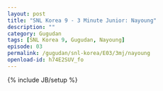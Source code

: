 ```yaml
---
layout: post
title: "SNL Korea 9 - 3 Minute Junior: Nayoung"
description: ""
category: Gugudan
tags: [SNL Korea 9, Gugudan, Nayoung]
episode: 03
permalink: /gugudan/snl-korea/E03/3mj/nayoung
openload-id: h74E2SUV_fo
---
```

{% include JB/setup %}
